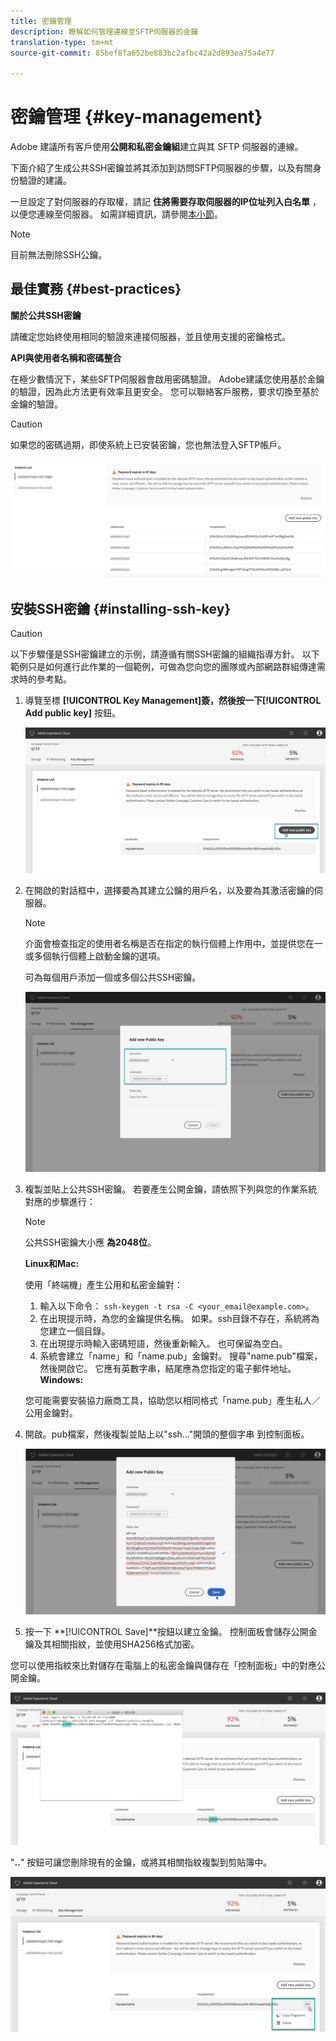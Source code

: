 ```yaml
---
title: 密鑰管理
description: 瞭解如何管理連線至SFTP伺服器的金鑰
translation-type: tm+mt
source-git-commit: 85bef8fa652be883bc2afbc42a2d893ea75a4e77

---
```



# 密鑰管理 {#key-management}

Adobe 建議所有客戶使用&#x200B;**公開和私密金鑰組**&#x200B;建立與其 SFTP 伺服器的連線。

下面介紹了生成公共SSH密鑰並將其添加到訪問SFTP伺服器的步驟，以及有關身份驗證的建議。

一旦設定了對伺服器的存取權，請記 **住將需要存取伺服器的IP位址列入白名單** ，以便您連線至伺服器。 如需詳細資訊，請參閱[本小節](../../instances-settings/using/ip-whitelisting-instance-access.md)。

>[!NOTE]
>
>目前無法刪除SSH公鑰。

## 最佳實務 {#best-practices}

**關於公共SSH密鑰**

請確定您始終使用相同的驗證來連接伺服器，並且使用支援的密鑰格式。

**API與使用者名稱和密碼整合**

在極少數情況下，某些SFTP伺服器會啟用密碼驗證。 Adobe建議您使用基於金鑰的驗證，因為此方法更有效率且更安全。 您可以聯絡客戶服務，要求切換至基於金鑰的驗證。

>[!CAUTION]
>
>如果您的密碼過期，即使系統上已安裝密鑰，您也無法登入SFTP帳戶。

![](assets/control_panel_passwordexpires.png)

## 安裝SSH密鑰 {#installing-ssh-key}

>[!CAUTION]
>
>以下步驟僅是SSH密鑰建立的示例，請遵循有關SSH密鑰的組織指導方針。 以下範例只是如何進行此作業的一個範例，可做為您向您的團隊或內部網路群組傳達需求時的參考點。

1. 導覽至標 **[!UICONTROL Key Management]**簽，然後按一下**[!UICONTROL Add public key]** 按鈕。

   ![](assets/key0.png)

1. 在開啟的對話框中，選擇要為其建立公鑰的用戶名，以及要為其激活密鑰的伺服器。

   >[!NOTE]
   >
   >介面會檢查指定的使用者名稱是否在指定的執行個體上作用中，並提供您在一或多個執行個體上啟動金鑰的選項。
   >
   >可為每個用戶添加一個或多個公共SSH密鑰。

   ![](assets/key1.png)

1. 複製並貼上公共SSH密鑰。 若要產生公開金鑰，請依照下列與您的作業系統對應的步驟進行：

   >[!NOTE]
   >
   >公共SSH密鑰大小應 **為2048位**。

   **Linux和Mac:**

   使用「終端機」產生公用和私密金鑰對：
   1. 輸入以下命令： `ssh-keygen -t rsa -C <your_email@example.com>`。
   1. 在出現提示時，為您的金鑰提供名稱。 如果。ssh目錄不存在，系統將為您建立一個目錄。
   1. 在出現提示時輸入密碼短語，然後重新輸入。 也可保留為空白。
   1. 系統會建立「name」和「name.pub」金鑰對。 搜尋&quot;name.pub&quot;檔案，然後開啟它。 它應有英數字串，結尾應為您指定的電子郵件地址。
   **Windows:**

   您可能需要安裝協力廠商工具，協助您以相同格式「name.pub」產生私人／公用金鑰對。

1. 開啟。pub檔案，然後複製並貼上以&quot;ssh...&quot;開頭的整個字串 到控制面板。

   ![](assets/publickey.png)

1. 按一下 **[!UICONTROL Save]**按鈕以建立金鑰。 控制面板會儲存公開金鑰及其相關指紋，並使用SHA256格式加密。

您可以使用指紋來比對儲存在電腦上的私密金鑰與儲存在「控制面板」中的對應公開金鑰。

![](assets/fingerprint_compare.png)

&quot;**..**&quot; 按鈕可讓您刪除現有的金鑰，或將其相關指紋複製到剪貼簿中。

![](assets/key_options.png)

